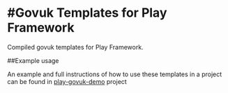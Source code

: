 #Govuk Templates for Play Framework
===================

Compiled govuk templates for Play Framework.

##Example usage

An example and full instructions of how to use these templates in a project can be found in [play-govuk-demo](https://github.com/michaeldfallen/play-govuk-demo) project


